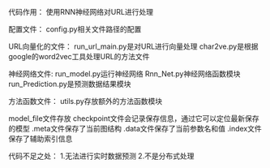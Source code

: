 代码作用：
使用RNN神经网络对URL进行处理

配置文件：
config.py相关文件路径的配置

URL向量化的文件：
run_url_main.py是对URL进行向量处理
char2ve.py是根据google的word2vec工具处理URL的方法文件

神经网络文件:
run_model.py运行神经网络
Rnn_Net.py神经网络函数模块
run_Prediction.py是预测数据结果模块

方法函数文件：
utils.py存放额外的方法函数模块

model_file文件存放
    checkpoint文件会记录保存信息，通过它可以定位最新保存的模型
    .meta文件保存了当前图结构
    .data文件保存了当前参数名和值
    .index文件保存了辅助索引信息
	
代码不足之处：
	1.无法进行实时数据预测
	2.不是分布式处理
